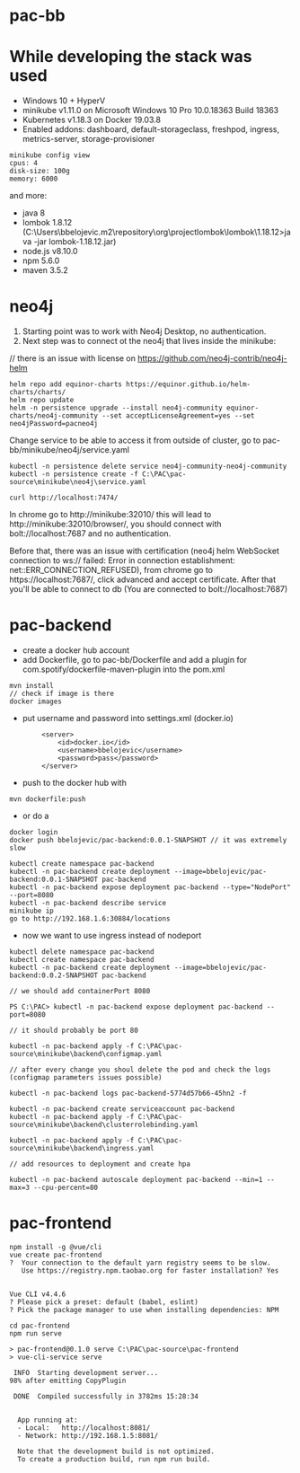 # pac-bb

# While developing the stack was used

- Windows 10 + HyperV
- minikube v1.11.0 on Microsoft Windows 10 Pro 10.0.18363 Build 18363
- Kubernetes v1.18.3 on Docker 19.03.8
- Enabled addons: dashboard, default-storageclass, freshpod, ingress, metrics-server, storage-provisioner

```
minikube config view
cpus: 4
disk-size: 100g
memory: 6000
```

and more: 

- java 8
- lombok 1.8.12 (C:\Users\bbelojevic\.m2\repository\org\projectlombok\lombok\1.18.12>java -jar lombok-1.18.12.jar)
- node.js v8.10.0
- npm 5.6.0
- maven 3.5.2

# neo4j

1. Starting point was to work with Neo4j Desktop, no authentication.
2. Next step was to connect ot the neo4j that lives inside the minikube:

// there is an issue with license on https://github.com/neo4j-contrib/neo4j-helm

```
helm repo add equinor-charts https://equinor.github.io/helm-charts/charts/
helm repo update
helm -n persistence upgrade --install neo4j-community equinor-charts/neo4j-community --set acceptLicenseAgreement=yes --set neo4jPassword=pacneo4j
```

Change service to be able to access it from outside of cluster, go to pac-bb/minikube/neo4j/service.yaml

```
kubectl -n persistence delete service neo4j-community-neo4j-community
kubectl -n persistence create -f C:\PAC\pac-source\minikube\neo4j\service.yaml

curl http://localhost:7474/
```

In chrome go to http://minikube:32010/ this will lead to http://minikube:32010/browser/, you should connect with bolt://localhost:7687 and no authentication.

Before that, there was an issue with certification (neo4j helm WebSocket connection to ws:// failed: Error in connection establishment: net::ERR_CONNECTION_REFUSED), from chrome go to https://localhost:7687/, click advanced and accept certificate. After that you'll be able to connect to db (You are connected to bolt://localhost:7687)


# pac-backend

- create a docker hub account
- add Dockerfile, go to pac-bb/Dockerfile and add a plugin for com.spotify/dockerfile-maven-plugin into the pom.xml

```
mvn install 
// check if image is there
docker images
```

- put username and password into settings.xml (docker.io)
```
        <server>
            <id>docker.io</id>
            <username>bbelojevic</username>
            <password>pass</password>
        </server>
```

- push to the docker hub with 
```
mvn dockerfile:push
```
- or do a 
```
docker login
docker push bbelojevic/pac-backend:0.0.1-SNAPSHOT // it was extremely slow
```

```
kubectl create namespace pac-backend
kubectl -n pac-backend create deployment --image=bbelojevic/pac-backend:0.0.1-SNAPSHOT pac-backend
kubectl -n pac-backend expose deployment pac-backend --type="NodePort" --port=8080
kubectl -n pac-backend describe service
minikube ip
go to http://192.168.1.6:30884/locations
```

- now we want to use ingress instead of nodeport

```
kubectl delete namespace pac-backend
kubectl create namespace pac-backend
kubectl -n pac-backend create deployment --image=bbelojevic/pac-backend:0.0.2-SNAPSHOT pac-backend

// we should add containerPort 8080

PS C:\PAC> kubectl -n pac-backend expose deployment pac-backend --port=8080

// it should probably be port 80

kubectl -n pac-backend apply -f C:\PAC\pac-source\minikube\backend\configmap.yaml

// after every change you shoul delete the pod and check the logs (configmap parameters issues possible)

kubectl -n pac-backend logs pac-backend-5774d57b66-45hn2 -f

kubectl -n pac-backend create serviceaccount pac-backend
kubectl -n pac-backend apply -f C:\PAC\pac-source\minikube\backend\clusterrolebinding.yaml

kubectl -n pac-backend apply -f C:\PAC\pac-source\minikube\backend\ingress.yaml

// add resources to deployment and create hpa

kubectl -n pac-backend autoscale deployment pac-backend --min=1 --max=3 --cpu-percent=80
```

# pac-frontend

```
npm install -g @vue/cli
vue create pac-frontend
?  Your connection to the default yarn registry seems to be slow.
   Use https://registry.npm.taobao.org for faster installation? Yes


Vue CLI v4.4.6
? Please pick a preset: default (babel, eslint)
? Pick the package manager to use when installing dependencies: NPM
```

```
cd pac-frontend
npm run serve

> pac-frontend@0.1.0 serve C:\PAC\pac-source\pac-frontend
> vue-cli-service serve

 INFO  Starting development server...
98% after emitting CopyPlugin

 DONE  Compiled successfully in 3782ms 15:28:34


  App running at:
  - Local:   http://localhost:8081/
  - Network: http://192.168.1.5:8081/

  Note that the development build is not optimized.
  To create a production build, run npm run build.
```
